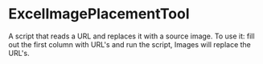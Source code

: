 # ExcelImagePlacementTool
A script that reads a URL and replaces it with a source image.
To use it: fill out the first column with URL's and run the script, Images will replace the URL's.
